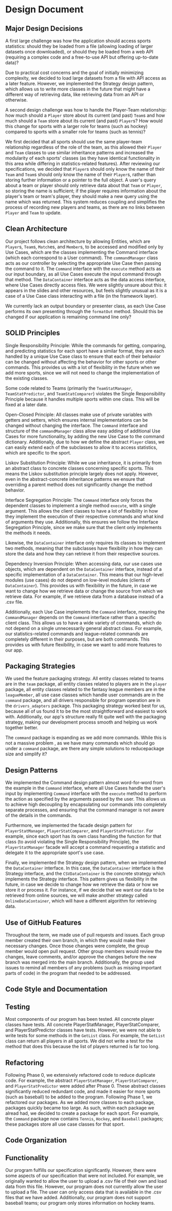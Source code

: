 # Design Document

## Major Design Decisions
A first large challenge was how the application should access
sports statistics: should they be loaded from a file (allowing
loading of larger datasets once downloaded), 
or should they be loaded from a web
API (requiring a complex code and a free-to-use API but 
offering up-to-date data)? 

Due to 
practical cost concerns and the goal of initially minimizing 
complexity, we decided to load large datasets from a file with 
API access as a later feature. However, we implemented the Strategy
design pattern, which allows us to write more classes in the future
that might have a different way of retrieving data, like retrieving data
from an API or otherwise.

A second design challenge was how to handle the 
Player-Team relationship: how much should a `Player` 
store about its current (and past) `Team`s and how much
should a `Team` store about its current (and past)
`Player`s? How would this change for sports with a larger
role for teams (such as hockey) compared to sports with
a smaller role for teams (such as tennis)? 

We first decided that
all sports should use the same player-team relationship 
regardless of the role of the team, as
this allowed their `Player` and `Team` classes to use similar 
inheritance patterns and increased the modularity of each 
sports' classes (as they have identical functionality in
this area while differing in statistics-related features).
After reviewing our specifications, we decided that `Player`s
should only know the name of their `Team` and `Team`s should only
know the name of their `Player`s, rather than storing further
information or a pointer to the full object.
A user's query about a team or player should only retrieve 
data about that `Team` or `Player`, so storing the name is 
sufficient; if the player requires information about the 
player's team or team's player, they should make a new query 
using the name which was returned. This system reduces 
coupling and simplifies the process of recording new players 
and teams, as there are no links between `Player` and `Team` to 
update.


## Clean Architecture
Our project follows clean architecture by allowing Entities,
which are `Player`s, `Team`s, `Match`es, and `Member`s, to be accessed 
and modified only by Use Cases, which are the classes implementing the 
Command interface (which each correspond to a User command).
The `commandManager` class acts as our controller by selecting the 
appropriate Use Case then passing the command to it. The `Command` 
interface with the `execute` method acts as our input boundary, 
as all Use Cases execute the input command through that method.
The `DataContainer` interface acts as the data access interface, 
where Use Cases directly access files. We were slightly unsure about 
this: it appears in the slides and other resources, but feels slightly
unusual as it is a case of a Use Case class interacting with a file
(in the framework layer).

We currently lack an output boundary or presenter class, as each 
Use Case performs its own presenting through the `formatOut` method.
Should this be changed if our application is remaining command line 
only?

## SOLID Principles
Single Responsibility Principle: While the commands for getting, 
comparing, and predicting statistics for each sport have a similar 
format, they are each handled by a unique Use Case class to ensure
that each of their behavior can be changed without affecting
the behavior for other sports or other commands. This provides us with
a lot of flexibility in the future when we add more sports, since 
we will not need to change the implementation of the existing classes.

Some code related to Teams (primarily the `TeamStatManager`, 
`TeamStatPredictor`, and `TeamStatComparer`)
violates the Single Responsibility Principle because it handles multiple
sports within one class. This will be fixed at a later date.

Open-Closed Principle: All classes make use of private variables with 
getters and setters, which ensures internal implementations can be changed
without changing the interface. The `Command` interface and structure of the
`commandManager` class allow easy adding of additional Use Cases for more
functionality, by adding the new Use Case to the command dictionary. Additionally,
due to how we define the abstract `Player` class, we can easily extend each of the
subclasses to allow it to access statistics, which are specific to the sport.  

Liskov Substitution Principle: While we use inheritance, it is primarily
from an abstract class to concrete classes concerning specific sports. 
This means the Liskov substitution principle largely does not apply.
However, even in the abstract-concrete inheritance patterns we
ensure that overriding a parent method does not significantly change the
method behavior.

Interface Segregation Principle: The `Command` interface only forces 
the dependent classes to implement a single method `execute`, with a
single argument. This allows the client classes to have a lot of flexibility
in how they implement the execution of their respective commands and what kind
of arguments they use. Additionally, this ensures we follow the Interface Segregation
Principle, since we make sure that the client only implements the methods it needs.

Likewise, the `DataContainer` interface only requires its classes to implement
two methods, meaning that the subclasses have flexibility in how they can store
the data and how they can retrieve it from their respective sources.

Dependency Inversion Principle: When accessing data, our use cases use
objects, which are dependent on the `DataContainer` interface, instead of
a specific implementation of a `DataContainer`. This means that our high-level
modules (use cases) do not depend on low-level modules (clients of `DataContainer`). 
This provides us with flexibility in the future, in case we want to change how we
retrieve data or change the source from which we retrieve data. For example, if we
retrieve data from a database instead of a .csv file. 

Additionally, each Use Case implements the `Command` interface, meaning the 
`CommandManager` depends on the `Command` interface rather than a 
specific client class. This allows us to have a wide variety of commands, which 
do not depend on a single unnecessarily general abstract class. For example, 
our statistics-related commands and league-related commands are completely different
in their purposes, but are both commands. This provides us with future flexibility, in
case we want to add more features to our app. 


## Packaging Strategies
We used the feature packaging strategy. All entity classes related to teams are 
in the `team` package, all entity classes related to players are in the `player`
package, all entity classes related to the fantasy league members are in the 
`leagueMember`, all use case classes which handle user commands are in the 
`command` package, and all drivers responsible for program operation are in the
`drivers_adapters` package. This packaging strategy worked best for us, because
all of us found it to be the most straightforward and easiest to work with. Additionally,
our app's structure really fit quite well with the packaging strategy, making
our development process smooth and helping us work together better.

The `command` package is expanding as we add more commands. While this is not a massive problem ,
as we have many commands which should go under a `command` package, are there any 
simple solutions to reducepackage size and simplify it?


## Design Patterns
We implemented the Command design pattern almost word-for-word from the example
in the `Command` interface, where all Use Cases handle the user's input
by implementing `Command` interface with the `execute` method to perform the 
action as specified by the arguments passed by the user. This allows us to achieve high
decoupling by encapsulating our commands into completely separate processes, and ensuring
that the command manager is not aware of the details in the commands.

Furthermore, we implemented the facade design pattern for `PlayerStatManager`, 
`PlayerStatComparer`, and `PlayerStatPredictor`. For example, since each sport has its own 
class handling the function for that class (to avoid violating the 
Single Responsibility Principle), the `PlayerStatManager` facade will
accept a command requesting a statistic and delegate it to the appropriate
sport's use case.

Finally, we implemented the Strategy design pattern, when we implemented
the `DataContainer` interface. In this case, the `DataContainer` interface
is the Strategy interface, and the `CSVDataContainer` is the concrete strategy
which implements the Strategy interface. This pattern gives us flexibility
in the future, in case we decide to change how we retrieve the data or 
how we store it or process it. For instance, if we decide that we want our
data to be retrieved from online sources, we will make another strategy called
`OnlineDataContainer`, which will have a different algorithm for retrieving data.

## Use of GitHub Features
Throughout the term, we made use of pull requests and issues.
Each group member created their own branch, in which they would make
their necessary changes. Once those changes were complete, the group
member would open pull request. Other group members would review the
changes, leave comments, and/or approve the changes before the new branch
was merged into the main branch. Additionally, the group used issues to
remind all members of any problems (such as missing important parts of code)
in the program that needed to be addressed.


## Code Style and Documentation





## Testing
Most components of our program has been tested. All concrete player classes
have tests. All concrete PlayerStatManager, PlayerStatComparer, and 
PlayerStatPredictor classes have tests. However, we were not able to write tests
for some methods in the `GetList` class. For example, the `GetList` class
can return all players in all sports. We did not write a test for the method
that does this because the list of players returned is far too long. 


## Refactoring
Following Phase 0, we extensively refactored code to reduce duplicate code.
For example, the abstract `PlayerStatManager`, `PlayerStatComparer`, and 
`PlayerStatPredictor` were added after Phase 0. These abstract classes significantly
reduced redundant code, and made it easier for more sports (such as baseball) to
be added to the program. Following Phase 1, we refactored our packages. As we
added more classes to each package, packages quickly became too large. As such,
within each package we alread had, we decided to create a package for each sport. 
For example, the `Command` package now contains `Tennis`, `Hockey`, and `Baseball`
packages; these packages store all use case classes for that sport. 


## Code Organization







## Functionality
Our program fulfills our specification significantly. However, there were
some aspects of our specification that were not included. For example, 
we originally wanted to allow the user to upload a .csv file of their
own and load data from this file. However, our program does not currently
allow the user to upload a file. The user can only access data that is available
in the .csv files that we have added. Additionally, our program does not support
baseball teams; our program only stores information on hockey teams. 
